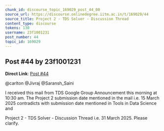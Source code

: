 ```yaml
---
chunk_id: discourse_topic_169029_post_44_00
source_url: https://discourse.onlinedegree.iitm.ac.in/t/169029/44
source_title: Project 2 - TDS Solver - Discussion Thread
content_type: discourse
tokens: 130
username: 23f1001231
post_number: 44
topic_id: 169029
---
```


## Post #44 by 23f1001231

**Direct Link**: [Post #44](https://discourse.onlinedegree.iitm.ac.in/t/169029/44)

@carlton @Jivraj @Saransh_Saini

I received this mail from TDS Google Group Announcement this morning at 10:30 am. The Project 2 submission date mentioned in the mail i.e. 15 March 2025 contradicts with submission date mentioned in Tools in Data Science and

Project 2 - TDS Solver - Discussion Thread i.e. 31 March 2025. Please clarify.
